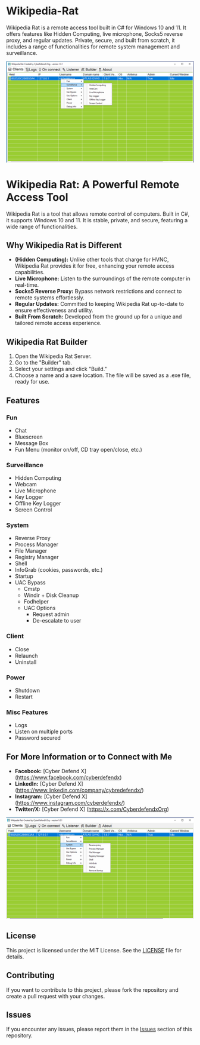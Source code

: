 
# Wikipedia-Rat
Wikipedia Rat is a remote access tool built in C# for Windows 10 and 11. It offers features like Hidden Computing, live microphone, Socks5 reverse proxy, and regular updates. Private, secure, and built from scratch, it includes a range of functionalities for remote system management and surveillance.

![Wikipedia Rat](https://raw.githubusercontent.com/bigboss821/Wikipedia-Rat/main/Wikipedia-Rat-cyberdefendx.png)

# Wikipedia Rat: A Powerful Remote Access Tool

Wikipedia Rat is a tool that allows remote control of computers. Built in C#, it supports Windows 10 and 11. It is stable, private, and secure, featuring a wide range of functionalities.

## Why Wikipedia Rat is Different

- **(Hidden Computing):** Unlike other tools that charge for HVNC, Wikipedia Rat provides it for free, enhancing your remote access capabilities.
- **Live Microphone:** Listen to the surroundings of the remote computer in real-time.
- **Socks5 Reverse Proxy:** Bypass network restrictions and connect to remote systems effortlessly.
- **Regular Updates:** Committed to keeping Wikipedia Rat up-to-date to ensure effectiveness and utility.
- **Built From Scratch:** Developed from the ground up for a unique and tailored remote access experience.

## Wikipedia Rat Builder

1. Open the Wikipedia Rat Server.
2. Go to the "Builder" tab.
3. Select your settings and click "Build."
4. Choose a name and a save location. The file will be saved as a .exe file, ready for use.

## Features

### Fun
- Chat
- Bluescreen
- Message Box
- Fun Menu (monitor on/off, CD tray open/close, etc.)

### Surveillance
- Hidden Computing
- Webcam
- Live Microphone
- Key Logger
- Offline Key Logger
- Screen Control

### System
- Reverse Proxy
- Process Manager
- File Manager
- Registry Manager
- Shell
- InfoGrab (cookies, passwords, etc.)
- Startup
- UAC Bypass
  - Cmstp
  - Windir + Disk Cleanup
  - Fodhelper
  - UAC Options
    - Request admin
    - De-escalate to user

### Client
- Close
- Relaunch
- Uninstall

### Power
- Shutdown
- Restart

### Misc Features
- Logs
- Listen on multiple ports
- Password secured

## For More Information or to Connect with Me

- **Facebook:** [Cyber Defend X] (https://www.facebook.com/cyberdefendx)
- **LinkedIn:** [Cyber Defend X] (https://www.linkedin.com/company/cybredefendx/)
- **Instagram:** [Cyber Defend X] (https://www.instagram.com/cyberdefendx/)
- **Twitter/X:** [Cyber Defend X] (https://x.com/CyberdefendxOrg)

![Wikipedia Rat Overview](https://raw.githubusercontent.com/bigboss821/Wikipedia-Rat/main/Wikipedia-Rat-cyberdefendx2.png)

## License

This project is licensed under the MIT License. See the [LICENSE](LICENSE.md) file for details.

## Contributing

If you want to contribute to this project, please fork the repository and create a pull request with your changes.

## Issues

If you encounter any issues, please report them in the [Issues](https://github.com/yourusername/Wikipedia-Rat/issues) section of this repository.
